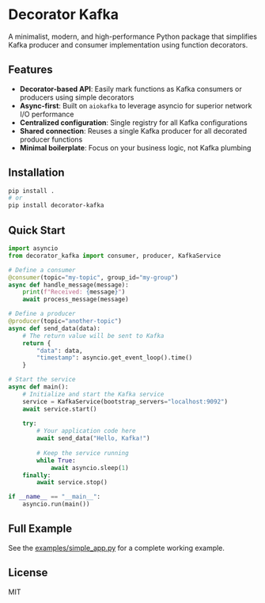 # Decorator Kafka

A minimalist, modern, and high-performance Python package that simplifies Kafka producer and consumer implementation using function decorators.

## Features

- **Decorator-based API**: Easily mark functions as Kafka consumers or producers using simple decorators
- **Async-first**: Built on `aiokafka` to leverage asyncio for superior network I/O performance
- **Centralized configuration**: Single registry for all Kafka configurations
- **Shared connection**: Reuses a single Kafka producer for all decorated producer functions
- **Minimal boilerplate**: Focus on your business logic, not Kafka plumbing

## Installation

```bash
pip install .
# or
pip install decorator-kafka
```

## Quick Start

```python
import asyncio
from decorator_kafka import consumer, producer, KafkaService

# Define a consumer
@consumer(topic="my-topic", group_id="my-group")
async def handle_message(message):
    print(f"Received: {message}")
    await process_message(message)

# Define a producer
@producer(topic="another-topic")
async def send_data(data):
    # The return value will be sent to Kafka
    return {
        "data": data,
        "timestamp": asyncio.get_event_loop().time()
    }

# Start the service
async def main():
    # Initialize and start the Kafka service
    service = KafkaService(bootstrap_servers="localhost:9092")
    await service.start()
    
    try:
        # Your application code here
        await send_data("Hello, Kafka!")
        
        # Keep the service running
        while True:
            await asyncio.sleep(1)
    finally:
        await service.stop()

if __name__ == "__main__":
    asyncio.run(main())
```

## Full Example

See the [examples/simple_app.py](examples/simple_app.py) for a complete working example.

## License

MIT
